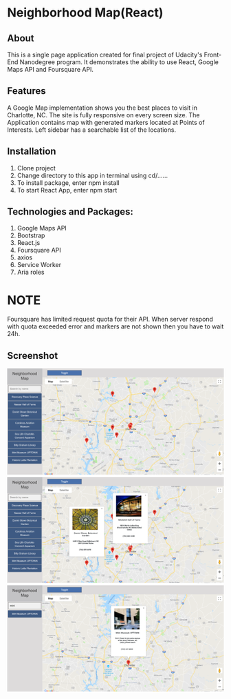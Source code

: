 # Neighborhood Map(React)

## About
  This is a single page application created for final project of Udacity's Front-End Nanodegree program. It demonstrates the ability to use React, Google Maps API and Foursquare API.

## Features
  A Google Map implementation shows you the best places to visit in Charlotte, NC. The site is fully responsive on every screen size. The Application contains map with generated markers located at Points of Interests.  Left sidebar has a searchable list of the locations.

## Installation
  1.	Clone project 
  2.	Change directory to this app in terminal using cd/……
  3.	To install package, enter npm install
  4.	To start React App, enter npm start

##  Technologies and Packages:
  1.	Google Maps API
  2.	Bootstrap
  3.	React.js
  4.	Foursquare API
  5.	axios
  6.	Service Worker 
  7.	Aria roles

# NOTE
Foursquare has limited request quota for their API. When server respond with quota exceeded error and markers are not shown then you have to wait 24h.

## Screenshot

![Img](images/img.png)
![Img](images/img1.png)
![Img](images/img2.png)
